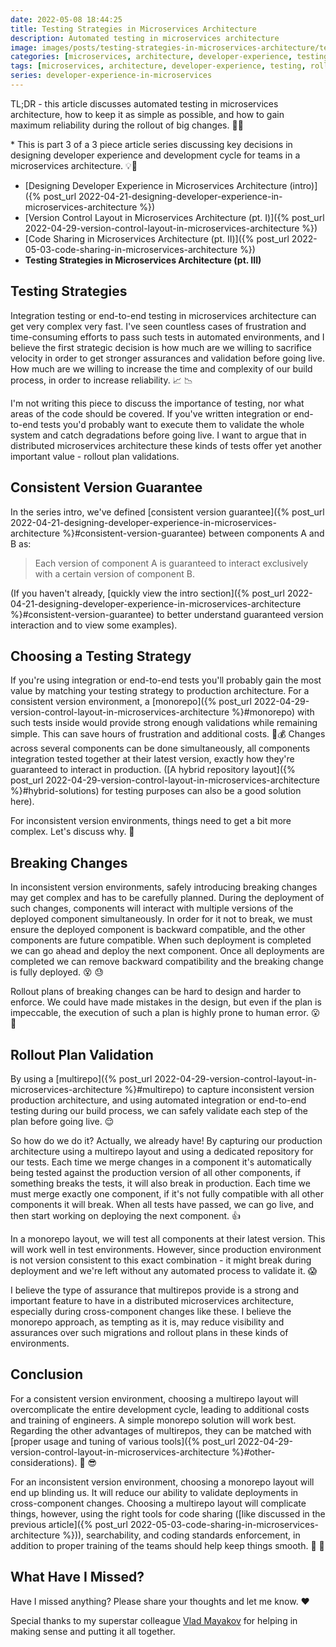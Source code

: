 ```yaml
---
date: 2022-05-08 18:44:25
title: Testing Strategies in Microservices Architecture
description: Automated testing in microservices architecture
image: images/posts/testing-strategies-in-microservices-architecture/testing-strategies-in-microservices-architecture.webp
categories: [microservices, architecture, developer-experience, testing]
tags: [microservices, architecture, developer-experience, testing, rollout]
series: developer-experience-in-microservices
---
```

TL;DR - this article discusses automated testing in microservices architecture, how to keep it as simple as possible, and how to gain maximum reliability during the rollout of big changes. 👩‍🎓

\* This is part 3 of a 3 piece article series discussing key decisions in designing developer experience and development cycle for teams in a microservices architecture. 💡🚀
- [Designing Developer Experience in Microservices Architecture (intro)]({% post_url 2022-04-21-designing-developer-experience-in-microservices-architecture %})
- [Version Control Layout in Microservices Architecture (pt. I)]({% post_url 2022-04-29-version-control-layout-in-microservices-architecture %})
- [Code Sharing in Microservices Architecture (pt. II)]({% post_url 2022-05-03-code-sharing-in-microservices-architecture %})
- **Testing Strategies in Microservices Architecture (pt. III)**

## Testing Strategies

Integration testing or end-to-end testing in microservices architecture can get very complex very fast. I've seen countless cases of frustration and time-consuming efforts to pass such tests in automated environments, and I believe the first strategic decision is how much are we willing to sacrifice velocity in order to get stronger assurances and validation before going live. How much are we willing to increase the time and complexity of our build process, in order to increase reliability. 📈 📉

I'm not writing this piece to discuss the importance of testing, nor what areas of the code should be covered. If you've written integration or end-to-end tests you'd probably want to execute them to validate the whole system and catch degradations before going live. I want to argue that in distributed microservices architecture these kinds of tests offer yet another important value - rollout plan validations.

## Consistent Version Guarantee

In the series intro, we've defined [consistent version guarantee]({% post_url 2022-04-21-designing-developer-experience-in-microservices-architecture %}#consistent-version-guarantee) between components A and B as:

> Each version of component A is guaranteed to interact exclusively with a certain version of component B.

(If you haven't already, [quickly view the intro section]({% post_url 2022-04-21-designing-developer-experience-in-microservices-architecture %}#consistent-version-guarantee) to better understand guaranteed version interaction and to view some examples).

## Choosing a Testing Strategy

If you're using integration or end-to-end tests you'll probably gain the most value by matching your testing strategy to production architecture. For a consistent version environment, a [monorepo]({% post_url 2022-04-29-version-control-layout-in-microservices-architecture %}#monorepo) with such tests inside would provide strong enough validations while remaining simple. This can save hours of frustration and additional costs. 💪💰 Changes across several components can be done simultaneously, all components integration tested together at their latest version, exactly how they're guaranteed to interact in production. ([A hybrid repository layout]({% post_url 2022-04-29-version-control-layout-in-microservices-architecture %}#hybrid-solutions) for testing purposes can also be a good solution here).

For inconsistent version environments, things need to get a bit more complex. Let's discuss why. 🤔

## Breaking Changes

In inconsistent version environments, safely introducing breaking changes may get complex and has to be carefully planned. During the deployment of such changes, components will interact with multiple versions of the deployed component simultaneously. In order for it not to break, we must ensure the deployed component is backward compatible, and the other components are future compatible. When such deployment is completed we can go ahead and deploy the next component. Once all deployments are completed we can remove backward compatibility and the breaking change is fully deployed. 😵 😓

Rollout plans of breaking changes can be hard to design and harder to enforce. We could have made mistakes in the design, but even if the plan is impeccable, the execution of such a plan is highly prone to human error. 😮 😬

## Rollout Plan Validation

By using a [multirepo]({% post_url 2022-04-29-version-control-layout-in-microservices-architecture %}#multirepo) to capture inconsistent version production architecture, and using automated integration or end-to-end testing during our build process, we can safely validate each step of the plan before going live. 😌

So how do we do it? Actually, we already have! By capturing our production architecture using a multirepo layout and using a dedicated repository for our tests. Each time we merge changes in a component it's automatically being tested against the production version of all other components, if something breaks the tests, it will also break in production. Each time we must merge exactly one component, if it's not fully compatible with all other components it will break. When all tests have passed, we can go live, and then start working on deploying the next component. 👍

In a monorepo layout, we will test all components at their latest version. This will work well in test environments. However, since production environment is not version consistent to this exact combination - it might break during deployment and we're left without any automated process to validate it. 😱

I believe the type of assurance that multirepos provide is a strong and important feature to have in a distributed microservices architecture, especially during cross-component changes like these. I believe the monorepo approach, as tempting as it is, may reduce visibility and assurances over such migrations and rollout plans in these kinds of environments.

## Conclusion

For a consistent version environment, choosing a multirepo layout will overcomplicate the entire development cycle, leading to additional costs and training of engineers. A simple monorepo solution will work best. Regarding the other advantages of multirepos, they can be matched with [proper usage and tuning of various tools]({% post_url 2022-04-29-version-control-layout-in-microservices-architecture %}#other-considerations). 💪 😎

For an inconsistent version environment, choosing a monorepo layout will end up blinding us. It will reduce our ability to validate deployments in cross-component changes. Choosing a multirepo layout will complicate things, however, using the right tools for code sharing ([like discussed in the previous article]({% post_url 2022-05-03-code-sharing-in-microservices-architecture %})), searchability, and coding standards enforcement, in addition to proper training of the teams should help keep things smooth. 🤝 🤙

## What Have I Missed?

Have I missed anything? Please share your thoughts and let me know. ❤️

Special thanks to my superstar colleague [Vlad Mayakov](https://www.linkedin.com/in/mayakov-vlad/) for helping in making sense and putting it all together.